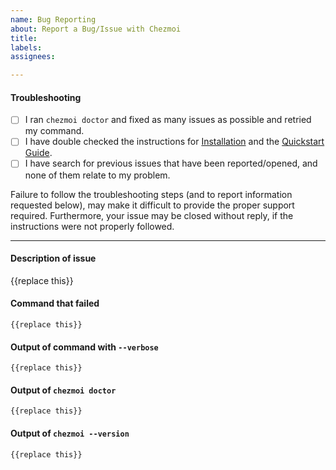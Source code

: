 ```yaml
---
name: Bug Reporting
about: Report a Bug/Issue with Chezmoi
title: 
labels: 
assignees: 

---
```


#### Troubleshooting
- [ ] I ran `chezmoi doctor` and fixed as many issues as possible and retried my command.
- [ ] I have double checked the instructions for [Installation](https://github.com/twpayne/chezmoi/blob/master/docs/INSTALL.md) and the [Quickstart Guide](https://github.com/twpayne/chezmoi/blob/master/docs/QUICKSTART.md).
- [ ] I have search for previous issues that have been reported/opened, and none of them relate to my problem.

Failure to follow the troubleshooting steps (and to report information requested below), may make it difficult to provide the proper support required. Furthermore, your issue may be closed without reply, if the instructions were not properly followed.

---

#### Description of issue

{{replace this}}

<!-- Please DO NOT delete the backticks. Only change the “{{replace this}}” text. -->

#### Command that failed

```
{{replace this}}
```

#### Output of command with `--verbose`

```
{{replace this}}
```

#### Output of `chezmoi doctor`

```
{{replace this}}
```

#### Output of `chezmoi --version`

```
{{replace this}}
```
